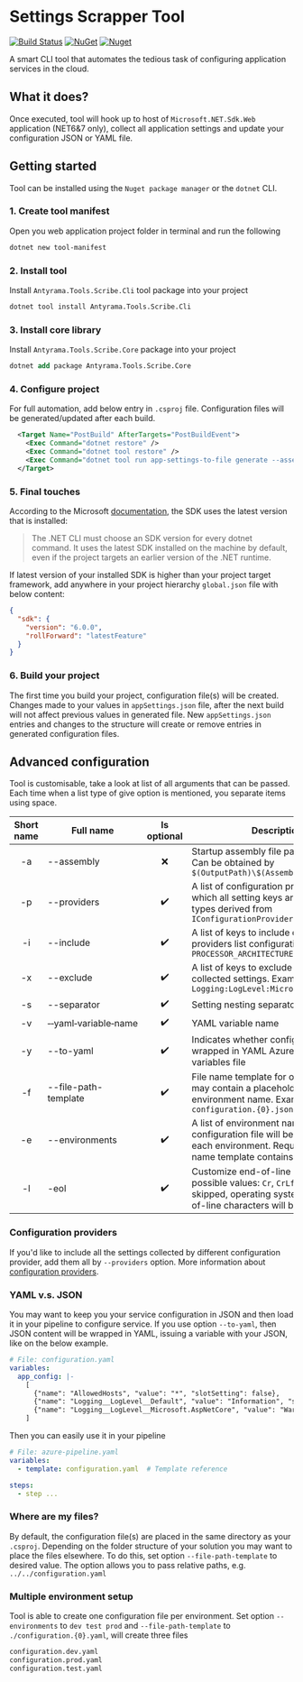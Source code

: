 # Settings Scrapper Tool

[![Build Status](https://github.com/antyrama/SettingsScrapperTool/workflows/Build%20and%20test%20each%20commit/badge.svg)](https://github.com/antyrama/SettingsScrapperTool/actions?query=workflow%3ABuild%20and%20test%20each%20commit) 
[![NuGet](https://img.shields.io/nuget/v/Antyrama.Tools.Scribe.Cli.svg)](https://nuget.org/packages/Antyrama.Tools.Scribe.Cli) 
[![Nuget](https://img.shields.io/nuget/dt/Antyrama.Tools.Scribe.Cli.svg)](https://nuget.org/packages/Antyrama.Tools.Scribe.Cli)

A smart CLI tool that automates the tedious task of configuring application services in the cloud.

## What it does?
Once executed, tool will hook up to host of `Microsoft.NET.Sdk.Web` application (NET6&7 only), collect all application settings and update your configuration JSON or YAML file.

## Getting started
Tool can be installed using the `Nuget package manager` or the `dotnet` CLI.

### 1. Create tool manifest
Open you web application project folder in terminal and run the following
``` ps
dotnet new tool-manifest
```

### 2. Install tool
Install `Antyrama.Tools.Scribe.Cli` tool package into your project
``` ps
dotnet tool install Antyrama.Tools.Scribe.Cli
```

### 3. Install core library
Install `Antyrama.Tools.Scribe.Core` package into your project
``` ps
dotnet add package Antyrama.Tools.Scribe.Core
```

### 4. Configure project
For full automation, add below entry in `.csproj` file. Configuration files will be generated/updated after each build.
``` xml
  <Target Name="PostBuild" AfterTargets="PostBuildEvent">
    <Exec Command="dotnet restore" />
    <Exec Command="dotnet tool restore" />
    <Exec Command="dotnet tool run app-settings-to-file generate --assembly $(OutputPath)\$(AssemblyName).dll " />
  </Target>
```

### 5. Final touches
According to the Microsoft [documentation](https://learn.microsoft.com/en-us/dotnet/core/versions/selection#the-sdk-uses-the-latest-installed-version), the SDK uses the latest version that is installed:
> The .NET CLI must choose an SDK version for every dotnet command. It uses the latest SDK installed on the machine by default, even if the project targets an earlier version of the .NET runtime.

If latest version of your installed SDK is higher than your project target framework, add anywhere in your project hierarchy `global.json` file with below content:
``` json
{
  "sdk": {
    "version": "6.0.0",
    "rollForward": "latestFeature"
  }
}
```

### 6. Build your project
The first time you build your project, configuration file(s) will be created. 
Changes made to your values in `appSettings.json` file, after the next build will not affect previous values in generated file.
New `appSettings.json` entries and changes to the structure will create or remove entries in generated configuration files.

## Advanced configuration
Tool is customisable, take a look at list of all arguments that can be passed. Each time when a list type of give option is mentioned, you separate items using space.

| Short name | Full name | Is optional | Description | Default value |
|:----------:|-----------|:-----------:|-------------|---------------|
| -a | --assembly | :x: | Startup assembly file path and name. Can be obtained by `$(OutputPath)\$(AssemblyName).dll` | |
| -p | --providers | :heavy_check_mark: | A list of configuration providers from which all setting keys are taken. All types derived from `IConfigurationProvider` | `JsonConfigurationProvider` |
| -i | --include | :heavy_check_mark: | A list of keys to include despite of providers list configuration. Example: `PROCESSOR_ARCHITECTURE` | |
| -x | --exclude | :heavy_check_mark: | A list of keys to exclude from all collected settings. Example: `Logging:LogLevel:Microsoft.AspNetCore` | |
| -s | --separator | :heavy_check_mark: | Setting nesting separator | `__` (double underscore) |
| -v | &#x2011;&#x2011;yaml&#x2011;variable&#x2011;name | :heavy_check_mark: | YAML variable name | `app_config` |
| -y | --to-yaml | :heavy_check_mark: | Indicates whether configuration wrapped in YAML Azure DevOps variables file | `false` |
| -f | --file-path-template | :heavy_check_mark: | File name template for output. Template may contain a placeholder for environment name. Example: `configuration.{0}.json` | `./configuration.json` |
| -e | --environments | :heavy_check_mark: | A list of environment names. Separate configuration file will be created per each environment. Required when file name template contains placeholder | |
| -l | -eol | :heavy_check_mark: | Customize end-of-line characters, possible values: `Cr`, `CrLf` or `Lf`, when skipped, operating system default end-of-line characters will be used | |

### Configuration providers
If you'd like to include all the settings collected by different configuration provider, add them all by `--providers` option. More information about [configuration providers](https://learn.microsoft.com/en-us/dotnet/core/extensions/configuration-providers).

### YAML v.s. JSON
You may want to keep you your service configuration in JSON and then load it in your pipeline to configure service. If you use option `--to-yaml`, then JSON content will be wrapped in YAML, issuing a variable with your JSON, like on the below example.
``` yaml
# File: configuration.yaml
variables:
  app_config: |-
    [
      {"name": "AllowedHosts", "value": "*", "slotSetting": false},
      {"name": "Logging__LogLevel__Default", "value": "Information", "slotSetting": false},
      {"name": "Logging__LogLevel__Microsoft.AspNetCore", "value": "Warning", "slotSetting": false}
    ]
```
Then you can easily use it in your pipeline
``` yaml
# File: azure-pipeline.yaml
variables:
  - template: configuration.yaml  # Template reference

steps:
  - step ...
```

### Where are my files?
By default, the configuration file(s) are placed in the same directory as your `.csproj`. Depending on the folder structure of your solution you may want to place the files elsewhere. 
To do this, set option `--file-path-template` to desired value. The option allows you to pass relative paths, e.g. `../../configuration.yaml`

### Multiple environment setup
Tool is able to create one configuration file per environment. Set option `--environments` to `dev test prod` and `--file-path-template` to `./configuration.{0}.yaml`, will create three files
``` ps
configuration.dev.yaml 
configuration.prod.yaml
configuration.test.yaml
```
